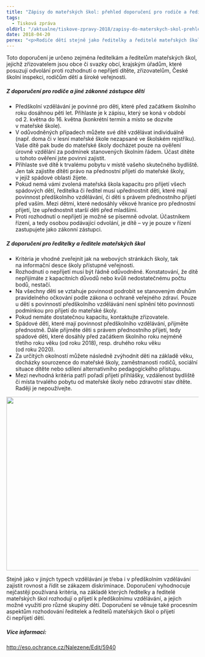 ```yaml
---
title: "Zápisy do mateřských škol: přehled doporučení pro rodiče a ředitelky a ředitele školek"
tags:
  - Tisková zpráva
oldUrl: "/aktualne/tiskove-zpravy-2018/zapisy-do-materskych-skol-prehled-doporuceni-pro-rodice-a-reditelky-a-reditele-skolek"
date: 2018-04-20
perex: "<p>Rodiče dětí stejně jako ředitelky a ředitelé mateřských škol si často nejsou jistí, jaké jsou práva a povinnosti jednotlivých stran. Přinášíme proto jejich přehled, který pomůže rodičům s nástupem jejich potomka do předškolního vzdělávání. Ředitelkám a ředitelům škol zase ujasní, jak stanovit kritéria výběru dětí tak, aby neporušovali zákon a zajistili všem dětem rovný přístup ke vzdělání. </p>"
---
```


<!-- imported from the old website -->

<p>Toto doporučení je určeno zejména ředitelkám a ředitelům mateřských škol, jejichž zřizovatelem jsou obce či svazky obcí, krajským úřadům, které posuzují odvolání proti rozhodnutí o nepřijetí dítěte, zřizovatelům, České školní inspekci, rodičům dětí a široké veřejnosti.<span style="font-size: 12.8px;"> </span></p> <h5>Z doporučení pro rodiče a jiné zákonné zástupce dětí</h5> <p></p><ul><li>Předškolní vzdělávání je povinné pro děti, které před začátkem školního roku dosáhnou pěti let. Přihlaste je k zápisu, který se koná v období od 2. května do 16. května (konkrétní termín a místo se dozvíte v mateřské škole).</li><li>V odůvodněných případech můžete své dítě vzdělávat individuálně (např. doma či v lesní mateřské škole nezapsané ve školském rejstříku). Vaše dítě pak bude do mateřské školy docházet pouze na ověření úrovně vzdělání za podmínek stanovených školním řádem. Účast dítěte u tohoto ověření jste povinni zajistit.</li><li>Přihlaste své dítě k trvalému pobytu v místě vašeho skutečného bydliště. Jen tak zajistíte dítěti právo na přednostní přijetí do mateřské školy, v jejíž spádové oblasti žijete.</li><li>Pokud nemá vámi zvolená mateřská škola kapacitu pro přijetí všech spádových dětí, ředitelka či ředitel musí upřednostnit děti, které mají povinnost předškolního vzdělávání, či děti s právem přednostního přijetí před vaším. Mezi dětmi, které nedosáhly věkové hranice pro přednostní přijetí, lze upřednostnit starší děti před mladšími.</li><li>Proti rozhodnutí o nepřijetí je možné se písemně odvolat. Účastníkem řízení, a tedy osobou podávající odvolání, je dítě – vy je pouze v řízení zastupujete jako zákonní zástupci.</li></ul> <h5>Z doporučení pro ředitelky a ředitele mateřských škol</h5> <p></p><ul><li>Kritéria je vhodné zveřejnit jak na webových stránkách školy, tak na informační desce školy přístupné veřejnosti.</li><li>Rozhodnutí o nepřijetí musí být řádně odůvodněné. Konstatování, že dítě nepřijímáte z kapacitních důvodů nebo kvůli nedostatečnému počtu bodů, nestačí.</li><li>Na všechny děti se vztahuje povinnost podrobit se stanoveným druhům pravidelného očkování podle zákona o ochraně veřejného zdraví. Pouze u dětí s povinností předškolního vzdělávání není splnění této povinnosti podmínkou pro přijetí do mateřské školy.</li><li>Pokud nemáte dostatečnou kapacitu, kontaktujte zřizovatele.</li><li>Spádové děti, které mají povinnost předškolního vzdělávání, přijměte přednostně. Dále přijměte děti s právem přednostního přijetí, tedy spádové děti, které dosáhly před začátkem školního roku nejméně třetího roku věku (od roku 2018), resp. druhého roku věku (od roku 2020).</li><li>Za určitých okolností můžete následně zvýhodnit děti na základě věku, docházky sourozence do mateřské školy, zaměstnanosti rodičů, sociální situace dítěte nebo sdílení alternativního pedagogického přístupu.</li><li>Mezi nevhodná kritéria patří pořadí přijetí přihlášky, vzdálenost bydliště či místa trvalého pobytu od mateřské školy nebo zdravotní stav dítěte. Raději je nepoužívejte.</li></ul><p></p>       <p><img src="https://www.ochrance.cz/uploads/RTEmagicC_skolky_diagram.png.png" width="654" height="456" alt="" /></p> <p>Stejně jako v jiných typech vzdělávání je třeba i v předškolním vzdělávání zajistit rovnost a řídit se zákazem diskriminace. Doporučení vyhodnocuje nejčastěji používaná kritéria, na základě kterých ředitelky a ředitelé mateřských škol rozhodují o přijetí k předškolnímu vzdělávání, a jejich možné využití pro různé skupiny dětí. Doporučení se věnuje také procesním aspektům rozhodování ředitelek a ředitelů mateřských škol o přijetí či nepřijetí dětí.</p> <h5>Více informací:</h5> <p><a title="Otevření do nového okna" href="http://eso.ochrance.cz/Nalezene/Edit/5940" target="_blank">http://eso.ochrance.cz/Nalezene/Edit/5940</a> </p>
